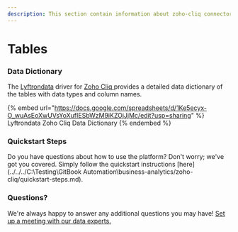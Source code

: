 ```yaml
---
description: This section contain information about zoho-cliq connector tables information
---
```


# Tables

### Data Dictionary

The [Lyftrondata](https://www.lyftrondata.com/) driver for [Zoho Cliq](https://www.lyftrondata.com/integration/business-analytics/zoho-cliq//)[ ](https://www.lyftrondata.com/integration/zoho-cliq/)provides a detailed data dictionary of the tables with data types and column names.

{% embed url="https://docs.google.com/spreadsheets/d/1Ke5ecyx-O_wuAsEoXwUVsYoXufIESbWzM9iKZOjJjMc/edit?usp=sharing" %}
Lyftrondata Zoho Cliq Data Dictionary
{% endembed %}

### Quickstart Steps

Do you have questions about how to use the platform? Don't worry; we've got you covered. Simply follow the quickstart instructions [here](../../../C:\Testing\GitBook Automation\business-analytics/zoho-cliq/quickstart-steps.md).

### Questions? <a href="#questions" id="questions"></a>

We're always happy to answer any additional questions you may have! [Set up a meeting with our data experts.](https://www.lyftrondata.com/book-a-meeting/)


